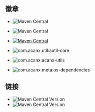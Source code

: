 

## 徽章


- ![Maven Central](https://maven-badges.sml.io/maven-central/com.acanx.util/autil-core/badge.svg)

- ![Maven Central](https://maven-badges.sml.io/maven-central/com.acanx.util/autil-core/badge.png?style=plastic)

- [![Maven Central](https://maven-badges.sml.io/maven-central/com.acanx.util/autil-core/badge.svg)](https://maven-badges.sml.io/maven-central/com.acanx.util/autil-core)


- ![com.acanx.util:autil-core](https://img.shields.io/maven-central/v/com.acanx.util/autil-core)

- ![com.acanx:acanx-utils](https://img.shields.io/maven-central/v/com.acanx/acanx-utils)


- ![com.acanx.meta:os-dependencies](https://img.shields.io/maven-central/v/com.acanx.meta/os-dependencies)





## 链接

- <img alt="Maven Central Version" src="https://img.shields.io/maven-central/v/com.acanx.util/autil-core">


- <img alt="Maven Central Version" src="https://img.shields.io/maven-central/v/com.acanx/acanx-utils">
